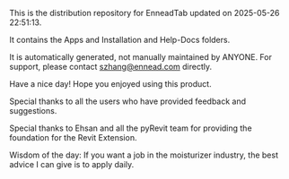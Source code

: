 This is the distribution repository for EnneadTab updated on 2025-05-26 22:51:13.

It contains the Apps and Installation and Help-Docs folders.

It is automatically generated, not manually maintained by ANYONE.
For support, please contact szhang@ennead.com directly.

Have a nice day! Hope you enjoyed using this product.

Special thanks to all the users who have provided feedback and suggestions.

Special thanks to Ehsan and all the pyRevit team for providing the foundation for the Revit Extension.



Wisdom of the day:
If you want a job in the moisturizer industry, the best advice I can give is to apply daily.
